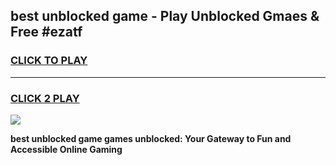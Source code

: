 
## best unblocked game - Play Unblocked Gmaes & Free #ezatf
<h3>
<a href="https://premium.freeplayer.one?title=best_unblocked_game&ref=01M">CLICK TO PLAY</a></h3>
<hr>

<h3>
<a href="https://premium.freeplayer.one?title=best_unblocked_game&ref=01M">CLICK 2 PLAY</a>
  
</h3>

<a href="https://premium.freeplayer.one?title=best_unblocked_game&ref=01M"><img src="https://clearcache.store/games.png"></a>


**best unblocked game games unblocked: Your Gateway to Fun and Accessible Online Gaming**
